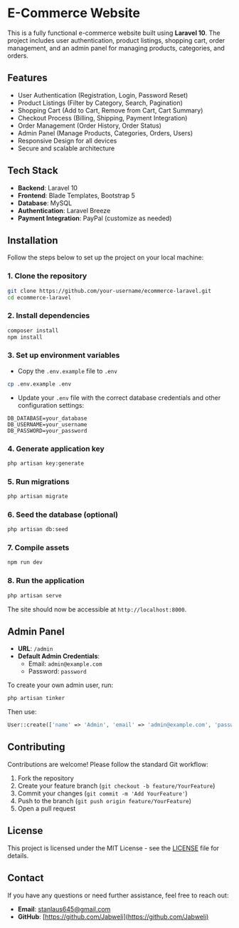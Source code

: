 # E-Commerce Website

This is a fully functional e-commerce website built using **Laravel 10**. The project includes user authentication, product listings, shopping cart, order management, and an admin panel for managing products, categories, and orders.

## Features

- User Authentication (Registration, Login, Password Reset)
- Product Listings (Filter by Category, Search, Pagination)
- Shopping Cart (Add to Cart, Remove from Cart, Cart Summary)
- Checkout Process (Billing, Shipping, Payment Integration)
- Order Management (Order History, Order Status)
- Admin Panel (Manage Products, Categories, Orders, Users)
- Responsive Design for all devices
- Secure and scalable architecture

## Tech Stack

- **Backend**: Laravel 10
- **Frontend**: Blade Templates, Bootstrap 5
- **Database**: MySQL
- **Authentication**: Laravel Breeze
- **Payment Integration**: PayPal (customize as needed)

## Installation

Follow the steps below to set up the project on your local machine:

### 1. Clone the repository
```bash
git clone https://github.com/your-username/ecommerce-laravel.git
cd ecommerce-laravel
```

### 2. Install dependencies
```bash
composer install
npm install
```

### 3. Set up environment variables
- Copy the `.env.example` file to `.env`
```bash
cp .env.example .env
```
- Update your `.env` file with the correct database credentials and other configuration settings:
```env
DB_DATABASE=your_database
DB_USERNAME=your_username
DB_PASSWORD=your_password
```

### 4. Generate application key
```bash
php artisan key:generate
```

### 5. Run migrations
```bash
php artisan migrate
```

### 6. Seed the database (optional)
```bash
php artisan db:seed
```

### 7. Compile assets
```bash
npm run dev
```

### 8. Run the application
```bash
php artisan serve
```

The site should now be accessible at `http://localhost:8000`.

## Admin Panel

- **URL**: `/admin`
- **Default Admin Credentials**:
  - Email: `admin@example.com`
  - Password: `password`

To create your own admin user, run:
```bash
php artisan tinker
```

Then use:
```php
User::create(['name' => 'Admin', 'email' => 'admin@example.com', 'password' => bcrypt('your-password'), 'is_admin' => 1]);
```


## Contributing

Contributions are welcome! Please follow the standard Git workflow:

1. Fork the repository
2. Create your feature branch (`git checkout -b feature/YourFeature`)
3. Commit your changes (`git commit -m 'Add YourFeature'`)
4. Push to the branch (`git push origin feature/YourFeature`)
5. Open a pull request

## License

This project is licensed under the MIT License - see the [LICENSE](LICENSE) file for details.

## Contact

If you have any questions or need further assistance, feel free to reach out:

- **Email**: [stanlaus645@gmail.com](mailto:stanlaus645@gmail.com)
- **GitHub**: [https://github.com/Jabweli](https://github.com/Jabweli)


